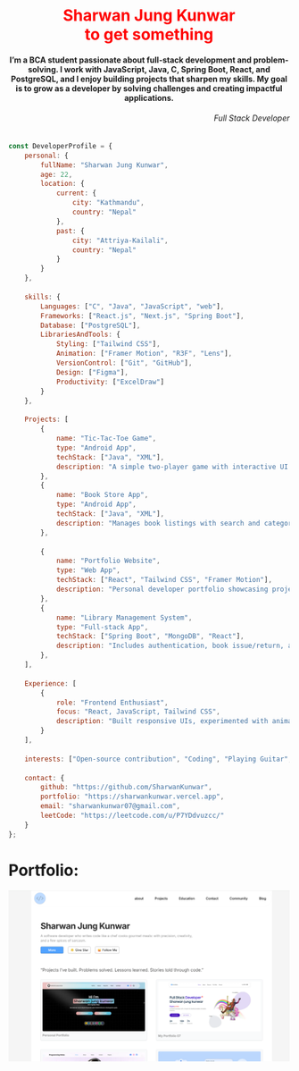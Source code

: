 <h1 align="center"><span style="color:red;">Sharwan Jung Kunwar <br> to get something </span></h1>
<h4 align="center">
I’m a BCA student passionate about full-stack development and problem-solving. I work with JavaScript, Java, C, Spring Boot, React, and PostgreSQL, and I enjoy building projects that sharpen my skills. My goal is to grow as a developer by solving challenges and creating impactful applications.</h4>
<h6 align="end">Full Stack Developer</h6>


```js
const DeveloperProfile = {
    personal: {
        fullName: "Sharwan Jung Kunwar",
        age: 22,
        location: {
            current: {
                city: "Kathmandu",
                country: "Nepal"
            },
            past: {
                city: "Attriya-Kailali",
                country: "Nepal"
            }
        }
    },

    skills: {
        Languages: ["C", "Java", "JavaScript", "web"],
        Frameworks: ["React.js", "Next.js", "Spring Boot"],
        Database: ["PostgreSQL"],
        LibrariesAndTools: {
            Styling: ["Tailwind CSS"],
            Animation: ["Framer Motion", "R3F", "Lens"],
            VersionControl: ["Git", "GitHub"],
            Design: ["Figma"],
            Productivity: ["ExcelDraw"]
        }
    },

    Projects: [
        {
            name: "Tic-Tac-Toe Game",
            type: "Android App",
            techStack: ["Java", "XML"],
            description: "A simple two-player game with interactive UI and animations."
        },
        {
            name: "Book Store App",
            type: "Android App",
            techStack: ["Java", "XML"],
            description: "Manages book listings with search and categorization features."
        },
    
        {
            name: "Portfolio Website",
            type: "Web App",
            techStack: ["React", "Tailwind CSS", "Framer Motion"],
            description: "Personal developer portfolio showcasing projects and skills."
        },
        {
            name: "Library Management System",
            type: "Full-stack App",
            techStack: ["Spring Boot", "MongoDB", "React"],
            description: "Includes authentication, book issue/return, and barcode scanner integration."
        },
    ],

    Experience: [
        {
            role: "Frontend Enthusiast",
            focus: "React, JavaScript, Tailwind CSS",
            description: "Built responsive UIs, experimented with animations, and contributed to web projects."
        }
    ],

    interests: ["Open-source contribution", "Coding", "Playing Guitar", "Exploring new tech", "Boxing"],

    contact: {
        github: "https://github.com/SharwanKunwar",
        portfolio: "https://sharwankunwar.vercel.app",
        email: "sharwankunwar07@gmail.com",
        leetCode: "https://leetcode.com/u/P7YDdvuzcc/"
    }
};

```

# Portfolio:
[![portfolio](https://github.com/SharwanKunwar/sharwanKunwar/blob/main/web.png)](https://sharwankunwar.vercel.app/)


